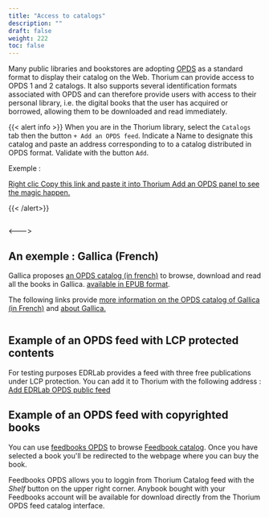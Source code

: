 ```yaml
---
title: "Access to catalogs"
description: ""
draft: false
weight: 222
toc: false
---
```


<p>Many public libraries and bookstores are adopting 
<a href="https://opds.io/">OPDS</a> as a standard format to display their 
catalog on the Web. Thorium can provide access to OPDS 1 and 2 catalogs. 
It also supports several identification formats associated with OPDS 
and can therefore provide users with access to their personal library,  
i.e. the digital books that the user has acquired or 
borrowed, allowing them to be downloaded and read immediately.
  </p>
  

{{< alert info >}}
When you are in the Thorium library, select the 
`Catalogs` tab then the button `+ Add an OPDS feed`. 
Indicate a Name to designate this catalog and paste an address corresponding to 
to a catalog distributed in OPDS format. Validate with the button `Add`.

Exemple : <p>
<a href="http://gallica.bnf.fr/opds" target="_blank">
Right clic Copy this link and paste it into Thorium Add an OPDS panel 
to see the magic happen.</a>
</p>

{{< /alert>}}

<figure>
  <img src="/images/local-fr/thorium-opds-add.png" alt="">
  <figcaption class="icon">
  </figcaption>
</figure>

<--->
<!--TODO: find a localized exemple-->
## An exemple : Gallica (French)
<p>Gallica proposes
<a href="http://gallica.bnf.fr/opds" target="_blank">an OPDS catalog (in french)</a>
to browse, download and read all the books in Gallica. 
<a href="http://gallica.bnf.fr/ebooks" target="_blank">available in EPUB format</a>.</p>

<p>The following links provide 
<a href="http://gallica.bnf.fr/blog/27042017/retrouvez-tous-nos-livres-au-format-epub-dans-votre-application-de-lecture-favorite">
more information on the OPDS catalog of Gallica (in French)</a> and 
<a href="https://gallica.bnf.fr/edit/und/a-propos">about Gallica.</a></p> 
<figure>
  <img src="/images/local-fr/thorium-opds-gallica-1.png" alt="">
  <figcaption class="icon">
  </figcaption>
</figure>

## Example of an OPDS feed with LCP protected contents
<p>For testing purposes EDRLab provides a feed with three free publications under LCP protection. You can add it to Thorium with the following address : <a href="opds://edrlab.org/public/feed/opds-lcp.json">Add EDRLab OPDS public feed</a></p>


## Example of an OPDS feed with copyrighted books

You can use [feedbooks OPDS](https://www.feedbooks.com/catalog) to browse [Feedbook catalog](https://www.feedbooks.com/#). Once you have selected a book you'll be redirected to the webpage where you can buy the book. 

Feedbooks OPDS allows you to loggin from Thorium Catalog feed with the *Shelf* button on the upper right corner. Anybook bought with your Feedbooks account will be available for download directly from the Thorium OPDS feed catalog interface. 


